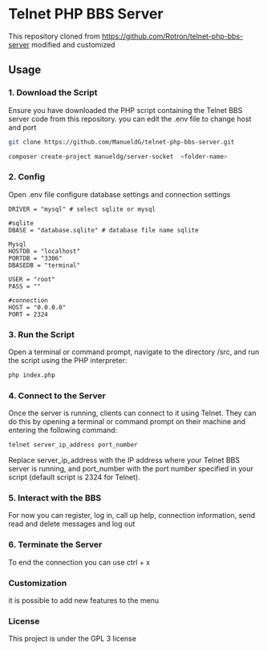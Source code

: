 # Telnet PHP BBS Server

This repository cloned from https://github.com/Rotron/telnet-php-bbs-server modified and customized

## Usage

### 1. Download the Script

Ensure you have downloaded the PHP script containing the Telnet BBS server code from this repository.
you can edit the .env file to change host and port

```bash
git clone https://github.com/ManueldG/telnet-php-bbs-server.git
```

```bash
composer create-project manueldg/server-socket  <folder-name>
```

### 2. Config

Open .env file configure database settings and connection settings

```
DRIVER = "mysql" # select sqlite or mysql

#sqlite
DBASE = "database.sqlite" # database file name sqlite

Mysql
HOSTDB = "localhost" 
PORTDB = "3306"
DBASEDB = "terminal"

USER = "root"
PASS = ""

#connection 
HOST = "0.0.0.0"
PORT = 2324
```

### 3. Run the Script

Open a terminal or command prompt, navigate to the directory /src, and run the script using the PHP interpreter:

```bash
php index.php
```

### 4. Connect to the Server
Once the server is running, clients can connect to it using Telnet. They can do this by opening a terminal or command prompt on their machine and entering the following command:

```bash
telnet server_ip_address port_number
```
Replace server_ip_address with the IP address where your Telnet BBS server is running, and port_number with the port number specified in your script (default script is 2324 for Telnet).

### 5. Interact with the BBS
For now you can register, log in, call up help, connection information, send read and delete messages and log out

### 6. Terminate the Server
To end the connection you can use ctrl + x

### Customization
it is possible to add new features to the menu

### License
This project is under the GPL 3 license
